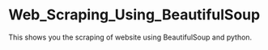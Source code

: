 # Web_Scraping_Using_BeautifulSoup
This shows you the scraping of website using BeautifulSoup and python.
